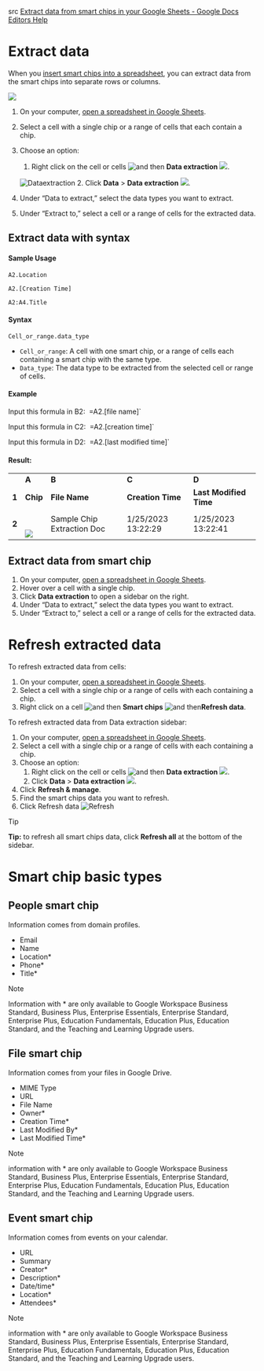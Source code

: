 src
[Extract data from smart chips in your Google Sheets - Google Docs Editors Help](https://support.google.com/docs/answer/13524011#zippy=%2Cextract-data-with-syntax%2Cextract-data-from-smart-chip%2Cevent-smart-chip)

# Extract data
When you [insert smart chips into a spreadsheet](https://support.google.com/docs/answer/12319513?sjid=10162500325649056368-NA), you can extract data from the smart chips into separate rows or columns.

![](https://storage.googleapis.com/support-kms-prod/q2cw3WnqhEBQLF2A5xpTleboSyzRi3GW74gY)

1. On your computer, [open a spreadsheet in Google Sheets](http://sheets.google.com/).
2. Select a cell with a single chip or a range of cells that each contain a chip.
3. Choose an option:
    
    1. Right click on the cell or cells ![and then](https://lh3.googleusercontent.com/3_l97rr0GvhSP2XV5OoCkV2ZDTIisAOczrSdzNCBxhIKWrjXjHucxNwocghoUa39gw=w36-h36) **Data extraction** ![](https://lh3.googleusercontent.com/QpJ5UEgqGqkwIkDzxgh2Hw7YXXnsWnmY_wd-qSwnIyTPlQMQlUJirsadX_i4WGzWaQ=w36-h36).
    
    ![Dataextraction](https://storage.googleapis.com/support-kms-prod/7ZHUwbYIIsX89vMm2peJmOMUVrOjOS9pry8o)
    2. Click **Data** > **Data extraction** ![](https://lh3.googleusercontent.com/QpJ5UEgqGqkwIkDzxgh2Hw7YXXnsWnmY_wd-qSwnIyTPlQMQlUJirsadX_i4WGzWaQ=w36-h36).
4. Under “Data to extract,” select the data types you want to extract.
5. Under “Extract to,” select a cell or a range of cells for the extracted data.

## Extract data with syntax

#### Sample Usage

`A2.Location`

`A2.[Creation Time]`

`A2:A4.Title`

#### Syntax

`Cell_or_range.data_type`

- `Cell_or_range`: A cell with one smart chip, or a range of cells each containing a smart chip with the same type.
- `Data_type`: The data type to be extracted from the selected cell or range of cells. 

#### **Example**

Input this formula in B2: 
	=A2.[file name]`

Input this formula in C2: 
	=A2.[creation time]`

Input this formula in D2: 
	=A2.[last modified time]`

#### **Result:**

|   |   |   |   |   |
|---|---|---|---|---|
||**A**|**B**|**C**|**D**|
|**1**|**Chip**|**File Name**|**Creation Time**|**Last Modified Time**|
|**2**|<file chip><br><br>![](https://storage.googleapis.com/support-kms-prod/8pLY5PnpPap04aiuac5lBvYixVT7X9ACnS3u)|Sample Chip Extraction Doc|1/25/2023 13:22:29|1/25/2023 13:22:41|

## Extract data from smart chip

1. On your computer, [open a spreadsheet in Google Sheets](http://sheets.google.com/).
2. Hover over a cell with a single chip.
3. Click **Data extraction** to open a sidebar on the right.
4. Under “Data to extract,” select the data types you want to extract.
5. Under “Extract to,” select a cell or a range of cells for the extracted data.

# Refresh extracted data

To refresh extracted data from cells:

1. On your computer, [open a spreadsheet in Google Sheets](http://sheets.google.com/).
2. Select a cell with a single chip or a range of cells with each containing a chip.
3. Right click on a cell ![and then](https://lh3.googleusercontent.com/3_l97rr0GvhSP2XV5OoCkV2ZDTIisAOczrSdzNCBxhIKWrjXjHucxNwocghoUa39gw=w36-h36) **Smart chips** ![and then](https://lh3.googleusercontent.com/3_l97rr0GvhSP2XV5OoCkV2ZDTIisAOczrSdzNCBxhIKWrjXjHucxNwocghoUa39gw=w36-h36)**Refresh data**.

To refresh extracted data from Data extraction sidebar:

1. On your computer, [open a spreadsheet in Google Sheets](http://sheets.google.com/).
2. Select a cell with a single chip or a range of cells with each containing a chip.
3. Choose an option:
    1. Right click on the cell or cells ![and then](https://lh3.googleusercontent.com/3_l97rr0GvhSP2XV5OoCkV2ZDTIisAOczrSdzNCBxhIKWrjXjHucxNwocghoUa39gw=w36-h36) **Data extraction** ![](https://lh3.googleusercontent.com/QpJ5UEgqGqkwIkDzxgh2Hw7YXXnsWnmY_wd-qSwnIyTPlQMQlUJirsadX_i4WGzWaQ=w36-h36).
    2. Click **Data** > **Data extraction** ![](https://lh3.googleusercontent.com/QpJ5UEgqGqkwIkDzxgh2Hw7YXXnsWnmY_wd-qSwnIyTPlQMQlUJirsadX_i4WGzWaQ=w36-h36).
4. Click **Refresh & manage**.
5. Find the smart chips data you want to refresh.
6. Click Refresh data ![Refresh](https://lh3.googleusercontent.com/czfTw8xFymlMxjcedq9M74vC5dC-vgWPkoh5k50dbu-BJRiZJ1bTgVHkFibURbRZ804=w36-h36)

> [!Tip]
> **Tip:** to refresh all smart chips data, click **Refresh all** at the bottom of the sidebar.

# Smart chip basic types
## People smart chip
Information comes from domain profiles.

- Email
- Name
- Location*
- Phone*
- Title*

> [!NOTE]
> Information with * are only available to Google Workspace Business Standard, Business Plus, Enterprise Essentials, Enterprise Standard, Enterprise Plus, Education Fundamentals, Education Plus, Education Standard, and the Teaching and Learning Upgrade users.

## File smart chip
Information comes from your files in Google Drive.

- MIME Type
- URL
- File Name
- Owner*
- Creation Time*
- Last Modified By*
- Last Modified Time*

> [!NOTE]
> information with * are only available to Google Workspace Business Standard, Business Plus, Enterprise Essentials, Enterprise Standard, Enterprise Plus, Education Fundamentals, Education Plus, Education Standard, and the Teaching and Learning Upgrade users.

## Event smart chip
Information comes from events on your calendar.

- URL
- Summary
- Creator*
- Description*
- Date/time*
- Location*
- Attendees*

> [!NOTE]
>information with * are only available to Google Workspace Business Standard, Business Plus, Enterprise Essentials, Enterprise Standard, Enterprise Plus, Education Fundamentals, Education Plus, Education Standard, and the Teaching and Learning Upgrade users.

